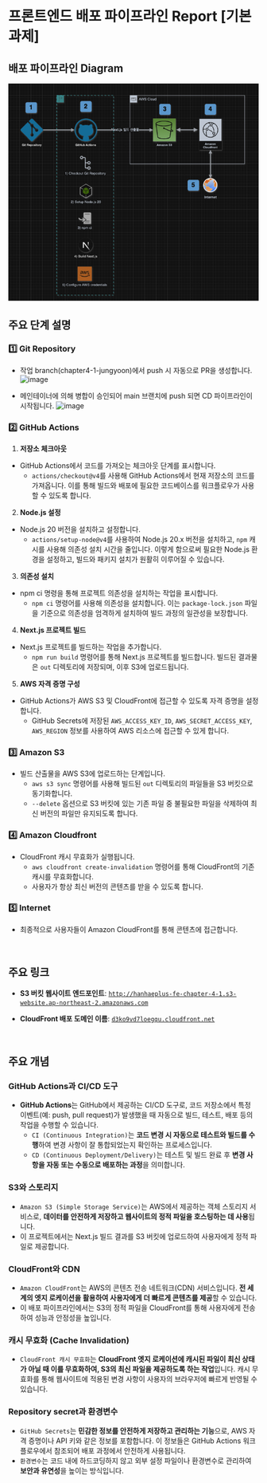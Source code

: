 # 프론트엔드 배포 파이프라인 Report [기본 과제]

## 배포 파이프라인 Diagram
![배포 CI/CD Diagram](https://raw.githubusercontent.com/Ensil-dev/front_3rd_chapter4-1/refs/heads/chapter4-1-jungyoon/public/diagram.webp)

## 주요 단계 설명

### 1️⃣ Git Repository
+ 작업 branch(chapter4-1-jungyoon)에서 push 시 자동으로 PR을 생성합니다.
![image](https://github.com/user-attachments/assets/10252d65-1643-4495-b3f3-fd33f7164520)

+ 메인테이너에 의해 병합이 승인되어 main 브랜치에 push 되면 CD 파이프라인이 시작됩니다.
![image](https://github.com/user-attachments/assets/7bf00e9c-152b-49b0-b871-f82e9a86c49b)

### 2️⃣ GitHub Actions

1) **저장소 체크아웃**
+ GitHub Actions에서 코드를 가져오는 체크아웃 단계를 표시합니다.
  * `actions/checkout@v4`를 사용해 GitHub Actions에서 현재 저장소의 코드를 가져옵니다. 이를 통해 빌드와 배포에 필요한 코드베이스를 워크플로우가 사용할 수 있도록 합니다.

2) **Node.js 설정**
+ Node.js 20 버전을 설치하고 설정합니다.
  * `actions/setup-node@v4`를 사용하여 Node.js 20.x 버전을 설치하고, `npm` 캐시를 사용해 의존성 설치 시간을 줄입니다. 이렇게 함으로써 필요한 Node.js 환경을 설정하고, 빌드와 패키지 설치가 원활히 이루어질 수 있습니다.

3) **의존성 설치**
+ npm ci 명령을 통해 프로젝트 의존성을 설치하는 작업을 표시합니다.
  * `npm ci` 명령어를 사용해 의존성을 설치합니다. 이는 `package-lock.json` 파일을 기준으로 의존성을 엄격하게 설치하여 빌드 과정의 일관성을 보장합니다.

4) **Next.js 프로젝트 빌드**
+ Next.js 프로젝트를 빌드하는 작업을 추가합니다.
  * `npm run build` 명령어를 통해 Next.js 프로젝트를 빌드합니다. 빌드된 결과물은 `out` 디렉토리에 저장되며, 이후 S3에 업로드됩니다.

5) **AWS 자격 증명 구성**
+ GitHub Actions가 AWS S3 및 CloudFront에 접근할 수 있도록 자격 증명을 설정합니다.
  * GitHub Secrets에 저장된 `AWS_ACCESS_KEY_ID`, `AWS_SECRET_ACCESS_KEY`, `AWS_REGION` 정보를 사용하여 AWS 리소스에 접근할 수 있게 합니다.

### 3️⃣ Amazon S3
+ 빌드 산출물을 AWS S3에 업로드하는 단계입니다.
  * `aws s3 sync` 명령어를 사용해 빌드된 `out` 디렉토리의 파일들을 S3 버킷으로 동기화합니다.
  * `--delete` 옵션으로 S3 버킷에 있는 기존 파일 중 불필요한 파일을 삭제하여 최신 버전의 파일만 유지되도록 합니다.

### 4️⃣ Amazon Cloudfront
+ CloudFront 캐시 무효화가 실행됩니다.
  * `aws cloudfront create-invalidation` 명령어를 통해 CloudFront의 기존 캐시를 무효화합니다.
  * 사용자가 항상 최신 버전의 콘텐츠를 받을 수 있도록 합니다.

### 5️⃣ Internet
+ 최종적으로 사용자들이 Amazon CloudFront를 통해 콘텐츠에 접근합니다.

<br/>

## 주요 링크

+ **S3 버킷 웹사이트 엔드포인트**: [`http://hanhaeplus-fe-chapter-4-1.s3-website.ap-northeast-2.amazonaws.com`](http://hanhaeplus-fe-chapter-4-1.s3-website.ap-northeast-2.amazonaws.com)

+ **CloudFront 배포 도메인 이름**: [`d3ko9vd7loegqu.cloudfront.net`](http://d3ko9vd7loegqu.cloudfront.net)

<br/>

## 주요 개념

### GitHub Actions과 CI/CD 도구
+ **GitHub Actions**는 GitHub에서 제공하는 CI/CD 도구로, 코드 저장소에서 특정 이벤트(예: push, pull request)가 발생했을 때 자동으로 빌드, 테스트, 배포 등의 작업을 수행할 수 있습니다.  
  * ``CI (Continuous Integration)``는 **코드 변경 시 자동으로 테스트와 빌드를 수행**하여 변경 사항이 잘 통합되었는지 확인하는 프로세스입니다.
  * ``CD (Continuous Deployment/Delivery)``는 테스트 및 빌드 완료 후 **변경 사항을 자동 또는 수동으로 배포하는 과정**을 의미합니다.

### S3와 스토리지
+ ``Amazon S3 (Simple Storage Service)``는 AWS에서 제공하는 객체 스토리지 서비스로, **데이터를 안전하게 저장하고 웹사이트의 정적 파일을 호스팅하는 데 사용**됩니다. 
+ 이 프로젝트에서는 Next.js 빌드 결과를 S3 버킷에 업로드하여 사용자에게 정적 파일로 제공합니다.

### CloudFront와 CDN
+ ``Amazon CloudFront``는 AWS의 콘텐츠 전송 네트워크(CDN) 서비스입니다. **전 세계의 엣지 로케이션을 활용하여 사용자에게 더 빠르게 콘텐츠를 제공**할 수 있습니다. 
+ 이 배포 파이프라인에서는 S3의 정적 파일을 CloudFront를 통해 사용자에게 전송하여 성능과 안정성을 높입니다.

### 캐시 무효화 (Cache Invalidation)
+ ``CloudFront 캐시 무효화``는 **CloudFront 엣지 로케이션에 캐시된 파일이 최신 상태가 아닐 때 이를 무효화하여, S3의 최신 파일을 제공하도록 하는 작업**입니다. 캐시 무효화를 통해 웹사이트에 적용된 변경 사항이 사용자의 브라우저에 빠르게 반영될 수 있습니다.

### Repository secret과 환경변수
+ ``GitHub Secrets``는 **민감한 정보를 안전하게 저장하고 관리하는 기능**으로, AWS 자격 증명이나 API 키와 같은 정보를 포함합니다. 이 정보들은 GitHub Actions 워크플로우에서 참조되어 배포 과정에서 안전하게 사용됩니다.
+ ``환경변수``는 코드 내에 하드코딩하지 않고 외부 설정 파일이나 환경변수로 관리하여 **보안과 유연성**을 높이는 방식입니다.
